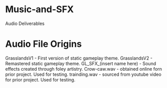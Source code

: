 # Music-and-SFX
Audio Deliverables
# Audio File Origins
GrasslandsV1 - First version of static gameplay theme.
GrasslandsV2 - Remastered static gameplay theme.
GL_SFX_(insert name here) - Sound effects created through foley artistry.
Crow-caw.wav - obtained online forn prior project. Used for testing.
trainding.wav - sourced from youtube video for prior project. Used for testing.
